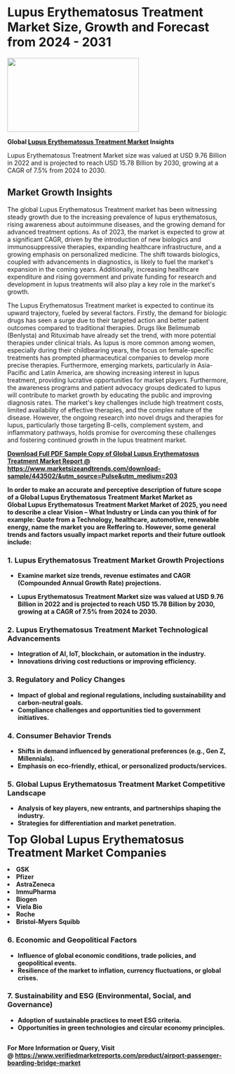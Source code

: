 <H1>Lupus Erythematosus Treatment Market Size, Growth and Forecast from 2024 - 2031</H1><img class="aligncenter size-medium wp-image-584254" src="https://thirdeyenews.in/wp-content/uploads/2024/09/Global-Market-Research-300x168.jpeg" alt="" width="300" height="168" /><p><strong>Global&nbsp;<a href="https://www.marketsizeandtrends.com/download-sample/443502/&amp;utm_source=Pulse&amp;utm_medium=203">Lupus Erythematosus Treatment Market</a> Insights</strong></p><p>Lupus Erythematosus Treatment Market size was valued at USD 9.76 Billion in 2022 and is projected to reach USD 15.78 Billion by 2030, growing at a CAGR of 7.5% from 2024 to 2030.</p><p><h2>Market Growth Insights</h2> <p>The global Lupus Erythematosus Treatment market has been witnessing steady growth due to the increasing prevalence of lupus erythematosus, rising awareness about autoimmune diseases, and the growing demand for advanced treatment options. As of 2023, the market is expected to grow at a significant CAGR, driven by the introduction of new biologics and immunosuppressive therapies, expanding healthcare infrastructure, and a growing emphasis on personalized medicine. The shift towards biologics, coupled with advancements in diagnostics, is likely to fuel the market's expansion in the coming years. Additionally, increasing healthcare expenditure and rising government and private funding for research and development in lupus treatments will also play a key role in the market's growth.</p> <p><strong><a href="#"></a></strong></p> <p>The Lupus Erythematosus Treatment market is expected to continue its upward trajectory, fueled by several factors. Firstly, the demand for biologic drugs has seen a surge due to their targeted action and better patient outcomes compared to traditional therapies. Drugs like Belimumab (Benlysta) and Rituximab have already set the trend, with more potential therapies under clinical trials. As lupus is more common among women, especially during their childbearing years, the focus on female-specific treatments has prompted pharmaceutical companies to develop more precise therapies. Furthermore, emerging markets, particularly in Asia-Pacific and Latin America, are showing increasing interest in lupus treatment, providing lucrative opportunities for market players. Furthermore, the awareness programs and patient advocacy groups dedicated to lupus will contribute to market growth by educating the public and improving diagnosis rates. The market's key challenges include high treatment costs, limited availability of effective therapies, and the complex nature of the disease. However, the ongoing research into novel drugs and therapies for lupus, particularly those targeting B-cells, complement system, and inflammatory pathways, holds promise for overcoming these challenges and fostering continued growth in the lupus treatment market. <p><strong><a href="#"></p><p><span class=""><strong>Download Full PDF Sample Copy of Global Lupus Erythematosus Treatment Market Report</strong> @ <a href="https://www.marketsizeandtrends.com/download-sample/443502/&amp;utm_source=Pulse&amp;utm_medium=203" target="_blank">https://www.marketsizeandtrends.com/download-sample/443502/&amp;utm_source=Pulse&amp;utm_medium=203</a></span></p><p>In order to make an accurate and perceptive description of future scope of a Global&nbsp;Lupus Erythematosus Treatment Market Market as Global&nbsp;Lupus Erythematosus Treatment Market Market of 2025, you need to describe a clear Vision &ndash; What Industry or Linda can you think of for example: Quote from a Technology, healthcare, automotive, renewable energy, name the market you are Reffering to. However, some general trends and factors usually impact market reports and their future outlook include:</p><h3>1.&nbsp;<strong>Lupus Erythematosus Treatment Market Growth Projections</strong></h3><ul><li>Examine market size trends, revenue estimates and CAGR (Compounded Annual Growth Rate) projections.</li><li><p>Lupus Erythematosus Treatment Market size was valued at USD 9.76 Billion in 2022 and is projected to reach USD 15.78 Billion by 2030, growing at a CAGR of 7.5% from 2024 to 2030.</p></li></ul><h3>2.&nbsp;<strong>Lupus Erythematosus Treatment Market Technological Advancements</strong></h3><ul><li>Integration of AI, IoT, blockchain, or automation in the industry.</li><li>Innovations driving cost reductions or improving efficiency.</li></ul><h3>3.&nbsp;<strong>Regulatory and Policy Changes</strong></h3><ul><li>Impact of global and regional regulations, including sustainability and carbon-neutral goals.</li><li>Compliance challenges and opportunities tied to government initiatives.</li></ul><h3>4.&nbsp;<strong>Consumer Behavior Trends</strong></h3><ul><li>Shifts in demand influenced by generational preferences (e.g., Gen Z, Millennials).</li><li>Emphasis on eco-friendly, ethical, or personalized products/services.</li></ul><h3>5.&nbsp;<strong>Global Lupus Erythematosus Treatment Market Competitive Landscape</strong></h3><ul><li>Analysis of key players, new entrants, and partnerships shaping the industry.</li><li>Strategies for differentiation and market penetration.</li></ul><p data-pm-slice="1 1 []"><span style="color: inherit; font-family: inherit; font-size: 25px;">Top Global Lupus Erythematosus Treatment Market Companies</span></p><div class="" data-test-id=""><p><li>GSK</li><li> Pfizer</li><li> AstraZeneca</li><li> ImmuPharma</li><li> Biogen</li><li> Viela Bio</li><li> Roche</li><li> Bristol-Myers Squibb</li></p></div><h3>6.&nbsp;<strong>Economic and Geopolitical Factors</strong></h3><ul><li>Influence of global economic conditions, trade policies, and geopolitical events.</li><li>Resilience of the market to inflation, currency fluctuations, or global crises.</li></ul><h3>7.&nbsp;<strong>Sustainability and ESG (Environmental, Social, and Governance)</strong></h3><ul><li>Adoption of sustainable practices to meet ESG criteria.</li><li>Opportunities in green technologies and circular economy principles.</li></ul><h2><strong style="font-size: 14px;">For More Information or Query, Visit @&nbsp;</strong><a style="background-color: #ffffff; font-size: 14px;" href="https://www.marketsizeandtrends.com/report/lupus-erythematosus-treatment-market/" target="_blank">https://www.verifiedmarketreports.com/product/airport-passenger-boarding-bridge-market</a></h2>
